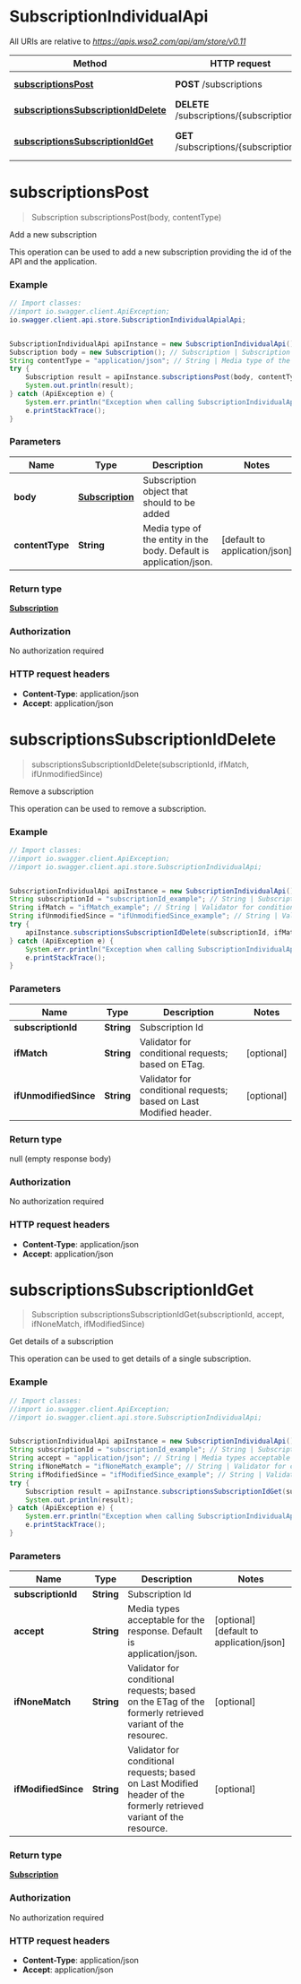 # SubscriptionIndividualApi

All URIs are relative to *https://apis.wso2.com/api/am/store/v0.11*

Method | HTTP request | Description
------------- | ------------- | -------------
[**subscriptionsPost**](SubscriptionIndividualApi.md#subscriptionsPost) | **POST** /subscriptions | Add a new subscription 
[**subscriptionsSubscriptionIdDelete**](SubscriptionIndividualApi.md#subscriptionsSubscriptionIdDelete) | **DELETE** /subscriptions/{subscriptionId} | Remove a subscription 
[**subscriptionsSubscriptionIdGet**](SubscriptionIndividualApi.md#subscriptionsSubscriptionIdGet) | **GET** /subscriptions/{subscriptionId} | Get details of a subscription 


<a name="subscriptionsPost"></a>
# **subscriptionsPost**
> Subscription subscriptionsPost(body, contentType)

Add a new subscription 

This operation can be used to add a new subscription providing the id of the API and the application. 

### Example
```java
// Import classes:
//import io.swagger.client.ApiException;
io.swagger.client.api.store.SubscriptionIndividualApialApi;


SubscriptionIndividualApi apiInstance = new SubscriptionIndividualApi();
Subscription body = new Subscription(); // Subscription | Subscription object that should to be added 
String contentType = "application/json"; // String | Media type of the entity in the body. Default is application/json. 
try {
    Subscription result = apiInstance.subscriptionsPost(body, contentType);
    System.out.println(result);
} catch (ApiException e) {
    System.err.println("Exception when calling SubscriptionIndividualApi#subscriptionsPost");
    e.printStackTrace();
}
```

### Parameters

Name | Type | Description  | Notes
------------- | ------------- | ------------- | -------------
 **body** | [**Subscription**](Subscription.md)| Subscription object that should to be added  |
 **contentType** | **String**| Media type of the entity in the body. Default is application/json.  | [default to application/json]

### Return type

[**Subscription**](Subscription.md)

### Authorization

No authorization required

### HTTP request headers

 - **Content-Type**: application/json
 - **Accept**: application/json

<a name="subscriptionsSubscriptionIdDelete"></a>
# **subscriptionsSubscriptionIdDelete**
> subscriptionsSubscriptionIdDelete(subscriptionId, ifMatch, ifUnmodifiedSince)

Remove a subscription 

This operation can be used to remove a subscription. 

### Example
```java
// Import classes:
//import io.swagger.client.ApiException;
//import io.swagger.client.api.store.SubscriptionIndividualApi;


SubscriptionIndividualApi apiInstance = new SubscriptionIndividualApi();
String subscriptionId = "subscriptionId_example"; // String | Subscription Id 
String ifMatch = "ifMatch_example"; // String | Validator for conditional requests; based on ETag. 
String ifUnmodifiedSince = "ifUnmodifiedSince_example"; // String | Validator for conditional requests; based on Last Modified header. 
try {
    apiInstance.subscriptionsSubscriptionIdDelete(subscriptionId, ifMatch, ifUnmodifiedSince);
} catch (ApiException e) {
    System.err.println("Exception when calling SubscriptionIndividualApi#subscriptionsSubscriptionIdDelete");
    e.printStackTrace();
}
```

### Parameters

Name | Type | Description  | Notes
------------- | ------------- | ------------- | -------------
 **subscriptionId** | **String**| Subscription Id  |
 **ifMatch** | **String**| Validator for conditional requests; based on ETag.  | [optional]
 **ifUnmodifiedSince** | **String**| Validator for conditional requests; based on Last Modified header.  | [optional]

### Return type

null (empty response body)

### Authorization

No authorization required

### HTTP request headers

 - **Content-Type**: application/json
 - **Accept**: application/json

<a name="subscriptionsSubscriptionIdGet"></a>
# **subscriptionsSubscriptionIdGet**
> Subscription subscriptionsSubscriptionIdGet(subscriptionId, accept, ifNoneMatch, ifModifiedSince)

Get details of a subscription 

This operation can be used to get details of a single subscription. 

### Example
```java
// Import classes:
//import io.swagger.client.ApiException;
//import io.swagger.client.api.store.SubscriptionIndividualApi;


SubscriptionIndividualApi apiInstance = new SubscriptionIndividualApi();
String subscriptionId = "subscriptionId_example"; // String | Subscription Id 
String accept = "application/json"; // String | Media types acceptable for the response. Default is application/json. 
String ifNoneMatch = "ifNoneMatch_example"; // String | Validator for conditional requests; based on the ETag of the formerly retrieved variant of the resourec. 
String ifModifiedSince = "ifModifiedSince_example"; // String | Validator for conditional requests; based on Last Modified header of the formerly retrieved variant of the resource. 
try {
    Subscription result = apiInstance.subscriptionsSubscriptionIdGet(subscriptionId, accept, ifNoneMatch, ifModifiedSince);
    System.out.println(result);
} catch (ApiException e) {
    System.err.println("Exception when calling SubscriptionIndividualApi#subscriptionsSubscriptionIdGet");
    e.printStackTrace();
}
```

### Parameters

Name | Type | Description  | Notes
------------- | ------------- | ------------- | -------------
 **subscriptionId** | **String**| Subscription Id  |
 **accept** | **String**| Media types acceptable for the response. Default is application/json.  | [optional] [default to application/json]
 **ifNoneMatch** | **String**| Validator for conditional requests; based on the ETag of the formerly retrieved variant of the resourec.  | [optional]
 **ifModifiedSince** | **String**| Validator for conditional requests; based on Last Modified header of the formerly retrieved variant of the resource.  | [optional]

### Return type

[**Subscription**](Subscription.md)

### Authorization

No authorization required

### HTTP request headers

 - **Content-Type**: application/json
 - **Accept**: application/json

